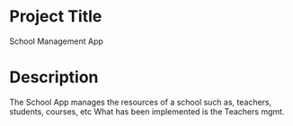 # Project Title
School Management App

# Description

The School App manages the resources of a school such as, teachers, students, courses, etc
What has been implemented is the Teachers mgmt.



